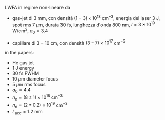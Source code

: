 ﻿LWFA in regime non-lineare da

- gas-jet di $3$ mm, con densità $(1-3) \times 10^{18}$ cm${}^{-3}$, energia del laser $3$ J, spot rms $7$ $\mu$m, durata $30$ fs, lunghezza d'onda $800$ nm, $I=3 \times 10^{19}$ W/cm${}^{2}$, $a_0 = 3.4$

-  capillare di $3-10$ cm, con densità $(3-7) \times 10^{17}$ cm${}^{-3}$

in the papers:
- He gas jet  
- 1 J energy
- 30 fs FWHM
- 10 $\mu$m diameter focus
- 5 $\mu$m rms focus
- $a_0 = 4.4$
- $n_e = (8\pm 1)\times 10^{18}$ cm${}^{-3}$
- $n_e = (2\pm 0.2)\times 10^{19}$ cm${}^{-3}$
- $L_{\text{acc}} = 1.2$ mm

